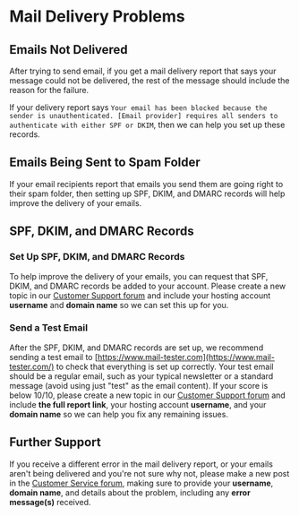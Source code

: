 # Mail Delivery Problems

## Emails Not Delivered

After trying to send email, if you get a mail delivery report that says your message could not be delivered, the rest of the message should include the reason for the failure.

If your delivery report says `Your email has been blocked because the sender is unauthenticated. [Email provider] requires all senders to authenticate with either SPF or DKIM`, then we can help you set up these records.

## Emails Being Sent to Spam Folder

If your email recipients report that emails you send them are going right to their spam folder, then setting up SPF, DKIM, and DMARC records will help improve the delivery of your emails.

## SPF, DKIM, and DMARC Records 

### Set Up SPF, DKIM, and DMARC Records

To help improve the delivery of your emails, you can request that SPF, DKIM, and DMARC records be added to your account. Please create a new topic in our [Customer Support forum](https://helionet.org/index/forum/45-customer-service/?do=add) and include your hosting account **username** and **domain name** so we can set this up for you.

### Send a Test Email

After the SPF, DKIM, and DMARC records are set up, we recommend sending a test email to [https://www.mail-tester.com](https://www.mail-tester.com/) to check that everything is set up correctly. Your test email should be a regular email, such as your typical newsletter or a standard message (avoid using just "test" as the email content). If your score is below 10/10, please create a new topic in our [Customer Support forum](https://helionet.org/index/forum/45-customer-service/?do=add) and include **the full report link**, your hosting account **username**, and your **domain name** so we can help you fix any remaining issues.

## Further Support 

If you receive a different error in the mail delivery report, or your emails aren't being delivered and you're not sure why not, please make a new post in the [Customer Service forum](https://helionet.org/index/forum/45-customer-service/?do=add), making sure to provide your **username**, **domain name**, and details about the problem, including any **error message(s)** received.